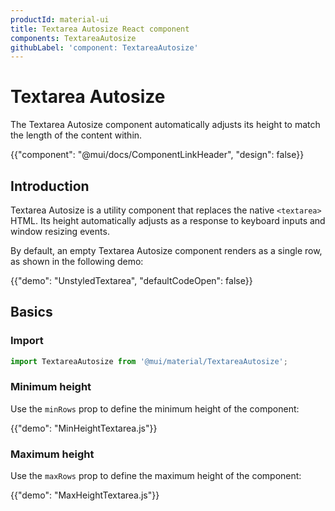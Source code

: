 ```yaml
---
productId: material-ui
title: Textarea Autosize React component
components: TextareaAutosize
githubLabel: 'component: TextareaAutosize'
---
```


# Textarea Autosize

<p class="description">The Textarea Autosize component automatically adjusts its height to match the length of the content within.</p>

{{"component": "@mui/docs/ComponentLinkHeader", "design": false}}

## Introduction

Textarea Autosize is a utility component that replaces the native `<textarea>` HTML.
Its height automatically adjusts as a response to keyboard inputs and window resizing events.

By default, an empty Textarea Autosize component renders as a single row, as shown in the following demo:

{{"demo": "UnstyledTextarea", "defaultCodeOpen": false}}

## Basics

### Import

```jsx
import TextareaAutosize from '@mui/material/TextareaAutosize';
```

### Minimum height

Use the `minRows` prop to define the minimum height of the component:

{{"demo": "MinHeightTextarea.js"}}

### Maximum height

Use the `maxRows` prop to define the maximum height of the component:

{{"demo": "MaxHeightTextarea.js"}}
